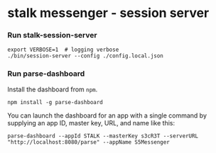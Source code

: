 # stalk messenger - session server

### Run stalk-session-server

```
export VERBOSE=1  # logging verbose
./bin/session-server --config ./config.local.json
```

### Run parse-dashboard

Install the dashboard from `npm`.

```
npm install -g parse-dashboard
```

You can launch the dashboard for an app with a single command by supplying an app ID, master key, URL, and name like this:

```
parse-dashboard --appId STALK --masterKey s3cR3T --serverURL "http://localhost:8080/parse" --appName S5Messenger
```
